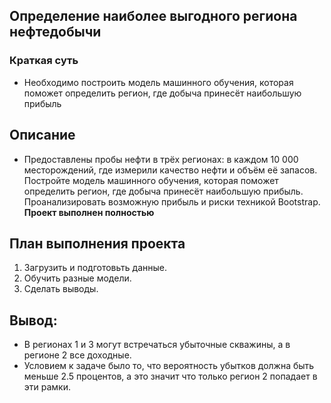 ## Определение наиболее выгодного региона нефтедобычи

### Краткая суть 

* Необходимо построить модель машинного обучения, которая поможет определить регион, где добыча принесёт наибольшую прибыль

## Описание 

* Предоставлены пробы нефти в трёх регионах: в каждом 10 000 месторождений, где измерили качество нефти и объём её запасов. Постройте модель машинного обучения, которая поможет определить регион, где добыча принесёт наибольшую прибыль. Проанализировать возможную прибыль и риски техникой Bootstrap. **Проект выполнен полностью**

## План выполнения проекта 

1. Загрузить и подготовьть данные.
2. Обучить разные модели.
3. Сделать выводы.

## Вывод:
* В регионах 1 и 3 могут встречаться убыточные скважины, а в регионе 2 все доходные.
* Условием к задаче было то, что вероятность убытков должна быть меньше 2.5 процентов, а это значит что только регион 2 попадает в эти рамки.
